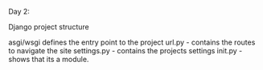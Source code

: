 Day 2:

Django project structure

asgi/wsgi defines the entry point to the project
url.py - contains the routes to navigate the site
settings.py - contains the projects settings
init.py - shows that its a module.
